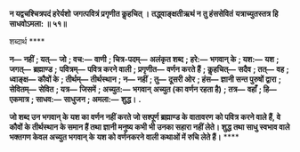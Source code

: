 **न यद्वचश्चित्रपदं हरेर्यशो** **जगत्पवित्रं प्रगृणीत कॢहचित् ।** **तद्ध्वाङ्क्षतीऋथं न तु हंससेवितं** **यत्राच्युतस्तत्र हि साधवोऽमला: ॥ ५१॥** 

शब्दार्थ **** 

**न—** **नहीं** **; यत्—** **जो** **; वच:—** **वाणी** **; चित्र-पदम्—** **अलंकृत शब्द** **; हरे:—** **भगवान् के** **; यश:—** **यश** **; जगत्—** **ब्रह्माण्ड** **;** **पवित्रम्—** **पवित्र करने वाली** **; प्रगृणीत—** **वर्णन करते हैं** **; कॢहचित्—** **सदैव** **; तत्—** **वह** **; ध्वाङ्क्ष—** **कौवों के** **; तीर्थम्—** **तीर्थस्थान** **; न—** **नहीं** **; तु—** **दूसरी ओर** **; हंस—** **ज्ञानी सन्त पुरुषों द्वारा** **; सेवितम्—** **सेवित** **; यत्र—** **जिसमें** **; अच्युत:—** **भगवान्** **अच्युत (का वर्णन रहता है)** **; तत्र—** **वहाँ** **; हि—** **एकमात्र** **; साधव:—** **साधुजन** **; अमला:—** **शुद्ध।** **.** 

**जो शब्द उन भगवान् के यश का वर्णन नहीं करते जो सश्पूर्ण ब्रह्माण्ड के वातावरण** **को पवित्र करने वाले हैं, वे कौवों के तीर्थस्थान के समान हैं तथा ज्ञानी मनुष्य कभी भी** **उनका सहारा नहीं लेते। शुद्ध तथा साधु स्वभाव वाले भक्तगण केवल अच्युत भगवान् के** **यश को वर्णनकरने वाली कथाओं में रुचि लेते हैं।** **** 